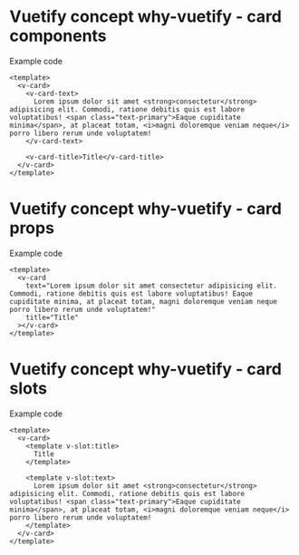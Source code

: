 # Vuetify concept why-vuetify - card components

Example code

```vue
<template>
  <v-card>
    <v-card-text>
      Lorem ipsum dolor sit amet <strong>consectetur</strong> adipisicing elit. Commodi, ratione debitis quis est labore voluptatibus! <span class="text-primary">Eaque cupiditate minima</span>, at placeat totam, <i>magni doloremque veniam neque</i> porro libero rerum unde voluptatem!
    </v-card-text>

    <v-card-title>Title</v-card-title>
  </v-card>
</template>

```

# Vuetify concept why-vuetify - card props

Example code

```vue
<template>
  <v-card
    text="Lorem ipsum dolor sit amet consectetur adipisicing elit. Commodi, ratione debitis quis est labore voluptatibus! Eaque cupiditate minima, at placeat totam, magni doloremque veniam neque porro libero rerum unde voluptatem!"
    title="Title"
  ></v-card>
</template>

```

# Vuetify concept why-vuetify - card slots

Example code

```vue
<template>
  <v-card>
    <template v-slot:title>
      Title
    </template>

    <template v-slot:text>
      Lorem ipsum dolor sit amet <strong>consectetur</strong> adipisicing elit. Commodi, ratione debitis quis est labore voluptatibus! <span class="text-primary">Eaque cupiditate minima</span>, at placeat totam, <i>magni doloremque veniam neque</i> porro libero rerum unde voluptatem!
    </template>
  </v-card>
</template>

```
